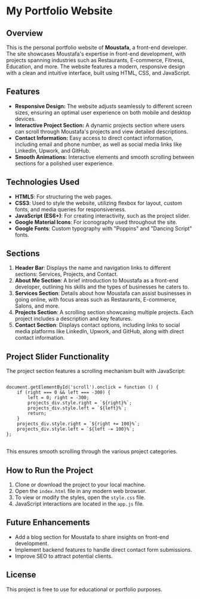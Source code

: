 
<h1>My Portfolio Website</h1>

<h2>Overview</h2>
<p>
    This is the personal portfolio website of <strong>Moustafa</strong>, a front-end developer. The site showcases Moustafa's expertise in front-end development, 
    with projects spanning industries such as Restaurants, E-commerce, Fitness, Education, and more. 
    The website features a modern, responsive design with a clean and intuitive interface, built using HTML, CSS, and JavaScript.
</p>

<h2>Features</h2>
<ul>
    <li><strong>Responsive Design:</strong> The website adjusts seamlessly to different screen sizes, ensuring an optimal user experience on both mobile and desktop devices.</li>
    <li><strong>Interactive Project Section:</strong> A dynamic projects section where users can scroll through Moustafa's projects and view detailed descriptions.</li>
    <li><strong>Contact Information:</strong> Easy access to direct contact information, including email and phone number, as well as social media links like LinkedIn, Upwork, and GitHub.</li>
    <li><strong>Smooth Animations:</strong> Interactive elements and smooth scrolling between sections for a polished user experience.</li>
</ul>

<h2>Technologies Used</h2>
<ul>
    <li><strong>HTML5</strong>: For structuring the web pages.</li>
    <li><strong>CSS3</strong>: Used to style the website, utilizing flexbox for layout, custom fonts, and media queries for responsiveness.</li>
    <li><strong>JavaScript (ES6+)</strong>: For creating interactivity, such as the project slider.</li>
    <li><strong>Google Material Icons</strong>: For iconography used throughout the site.</li>
    <li><strong>Google Fonts</strong>: Custom typography with "Poppins" and "Dancing Script" fonts.</li>
</ul>

<h2>Sections</h2>
<ol>
    <li><strong>Header Bar</strong>: Displays the name and navigation links to different sections: Services, Projects, and Contact.</li>
    <li><strong>About Me Section</strong>: A brief introduction to Moustafa as a front-end developer, outlining his skills and the types of businesses he caters to.</li>
    <li><strong>Services Section</strong>: Details about how Moustafa can assist businesses in going online, with focus areas such as Restaurants, E-commerce, Salons, and more.</li>
    <li><strong>Projects Section</strong>: A scrolling section showcasing multiple projects. Each project includes a description and key features.</li>
    <li><strong>Contact Section</strong>: Displays contact options, including links to social media platforms like LinkedIn, Upwork, and GitHub, along with direct contact information.</li>
</ol>

<h2>Project Slider Functionality</h2>
<p>
    The project section features a scrolling mechanism built with JavaScript:
</p>
<pre>
<code>
document.getElementById('scroll').onclick = function () {
    if (right === 0 && left === -300) {
        left = 0; right = -300;
        projects_div.style.right = `${right}%`;
        projects_div.style.left = `${left}%`;
        return;
    }
    projects_div.style.right = `${right += 100}%`;
    projects_div.style.left = `${left -= 100}%`;
};
</code>
</pre>
<p>
    This ensures smooth scrolling through the various project categories.
</p>

<h2>How to Run the Project</h2>
<ol>
    <li>Clone or download the project to your local machine.</li>
    <li>Open the <code>index.html</code> file in any modern web browser.</li>
    <li>To view or modify the styles, open the <code>style.css</code> file.</li>
    <li>JavaScript interactions are located in the <code>app.js</code> file.</li>
</ol>

<h2>Future Enhancements</h2>
<ul>
    <li>Add a blog section for Moustafa to share insights on front-end development.</li>
    <li>Implement backend features to handle direct contact form submissions.</li>
    <li>Improve SEO to attract potential clients.</li>
</ul>

<h2>License</h2>
<p>
    This project is free to use for educational or portfolio purposes.
</p>

